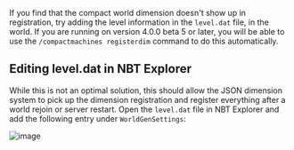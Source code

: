 If you find that the compact world dimension doesn't show up in registration, try adding the level information in the `level.dat` file, in the world. If you are running on version 4.0.0 beta 5 or later, you will be able to use the `/compactmachines registerdim` command to do this automatically.

## Editing level.dat in NBT Explorer
While this is not an optimal solution, this should allow the JSON dimension system to pick up the dimension registration and register everything after a world rejoin or server restart. Open the `level.dat` file in NBT Explorer and add the following entry under `WorldGenSettings`:

![image](https://user-images.githubusercontent.com/8529636/153736555-ddeacd33-9548-4693-9c5a-fefb0499ff89.png)
